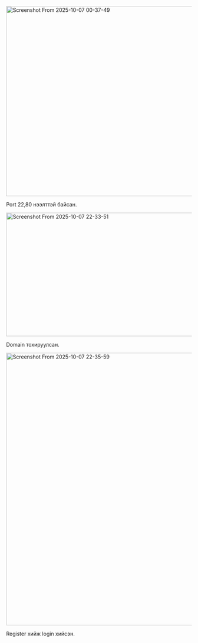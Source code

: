 <img width="1018" height="514" alt="Screenshot From 2025-10-07 00-37-49" src="https://github.com/user-attachments/assets/c6c2307b-5c5a-42f8-808c-4cb0f800a5c7" />

Port 22,80 нээлттэй байсан.

<img width="568" height="334" alt="Screenshot From 2025-10-07 22-33-51" src="https://github.com/user-attachments/assets/1c0dec8f-01b4-48ab-be64-51a7e86273a1" />

Domain тохируулсан.

<img width="918" height="737" alt="Screenshot From 2025-10-07 22-35-59" src="https://github.com/user-attachments/assets/5961e592-389c-483a-b8fa-b464a6681f2c" />

Register хийж login хийсэн.


